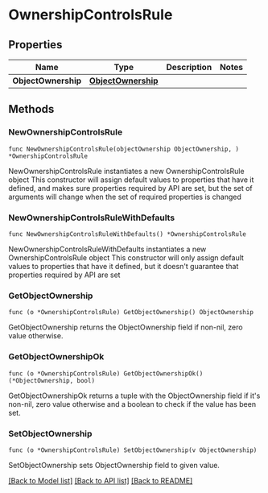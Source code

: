 # OwnershipControlsRule

## Properties

Name | Type | Description | Notes
------------ | ------------- | ------------- | -------------
**ObjectOwnership** | [**ObjectOwnership**](ObjectOwnership.md) |  | 

## Methods

### NewOwnershipControlsRule

`func NewOwnershipControlsRule(objectOwnership ObjectOwnership, ) *OwnershipControlsRule`

NewOwnershipControlsRule instantiates a new OwnershipControlsRule object
This constructor will assign default values to properties that have it defined,
and makes sure properties required by API are set, but the set of arguments
will change when the set of required properties is changed

### NewOwnershipControlsRuleWithDefaults

`func NewOwnershipControlsRuleWithDefaults() *OwnershipControlsRule`

NewOwnershipControlsRuleWithDefaults instantiates a new OwnershipControlsRule object
This constructor will only assign default values to properties that have it defined,
but it doesn't guarantee that properties required by API are set

### GetObjectOwnership

`func (o *OwnershipControlsRule) GetObjectOwnership() ObjectOwnership`

GetObjectOwnership returns the ObjectOwnership field if non-nil, zero value otherwise.

### GetObjectOwnershipOk

`func (o *OwnershipControlsRule) GetObjectOwnershipOk() (*ObjectOwnership, bool)`

GetObjectOwnershipOk returns a tuple with the ObjectOwnership field if it's non-nil, zero value otherwise
and a boolean to check if the value has been set.

### SetObjectOwnership

`func (o *OwnershipControlsRule) SetObjectOwnership(v ObjectOwnership)`

SetObjectOwnership sets ObjectOwnership field to given value.



[[Back to Model list]](../README.md#documentation-for-models) [[Back to API list]](../README.md#documentation-for-api-endpoints) [[Back to README]](../README.md)


